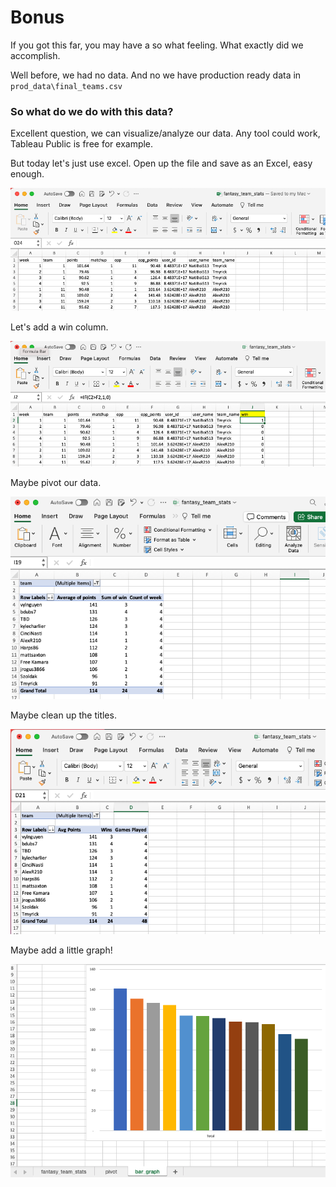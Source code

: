 

# Bonus

If you got this far, you may have a so what feeling. What exactly did we accomplish.


Well before, we had no data. And no we have production ready data in `prod_data\final_teams.csv`

### So what do we do with this data?

Excellent question, we can visualize/analyze our data. Any tool could work, Tableau Public is free for example.

But today let's just use excel. Open up the file and save as an Excel, easy enough.


![](screenshots/Capstone%2032.png)

Let's add a win column.

![](screenshots/Capstone%2033.png)

Maybe pivot our data.

![](screenshots/Capstone%2034.png)

Maybe clean up the titles.

![](screenshots/Capstone%2035.png)


Maybe add a little graph!

![](screenshots/Capstone%2036.png)
